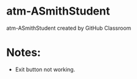 # atm-ASmithStudent
atm-ASmithStudent created by GitHub Classroom

# Notes:
- Exit button not working.
